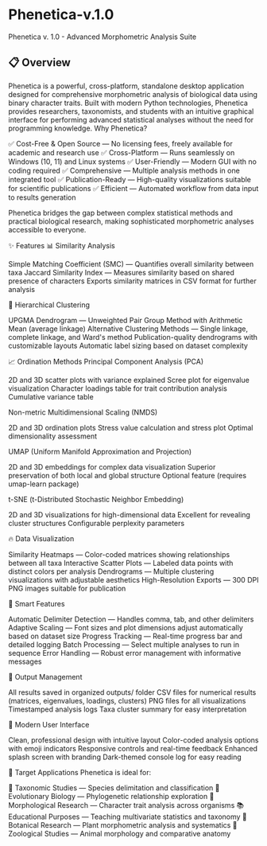 # **Phenetica-v.1.0**
Phenetica v. 1.0 - Advanced Morphometric Analysis Suite

## **📋 Overview** ##
Phenetica is a powerful, cross-platform, standalone desktop application designed for comprehensive morphometric analysis of biological data using binary character traits. Built with modern Python technologies, Phenetica provides researchers, taxonomists, and students with an intuitive graphical interface for performing advanced statistical analyses without the need for programming knowledge.
Why Phenetica?

✅ Cost-Free & Open Source — No licensing fees, freely available for academic and research use
✅ Cross-Platform — Runs seamlessly on Windows (10, 11) and Linux systems
✅ User-Friendly — Modern GUI with no coding required
✅ Comprehensive — Multiple analysis methods in one integrated tool
✅ Publication-Ready — High-quality visualizations suitable for scientific publications
✅ Efficient — Automated workflow from data input to results generation

Phenetica bridges the gap between complex statistical methods and practical biological research, making sophisticated morphometric analyses accessible to everyone.

✨ Features
📊 Similarity Analysis

Simple Matching Coefficient (SMC) — Quantifies overall similarity between taxa
Jaccard Similarity Index — Measures similarity based on shared presence of characters
Exports similarity matrices in CSV format for further analysis

🌳 Hierarchical Clustering

UPGMA Dendrogram — Unweighted Pair Group Method with Arithmetic Mean (average linkage)
Alternative Clustering Methods — Single linkage, complete linkage, and Ward's method
Publication-quality dendrograms with customizable layouts
Automatic label sizing based on dataset complexity

📈 Ordination Methods
Principal Component Analysis (PCA)

2D and 3D scatter plots with variance explained
Scree plot for eigenvalue visualization
Character loadings table for trait contribution analysis
Cumulative variance table

Non-metric Multidimensional Scaling (NMDS)

2D and 3D ordination plots
Stress value calculation and stress plot
Optimal dimensionality assessment

UMAP (Uniform Manifold Approximation and Projection)

2D and 3D embeddings for complex data visualization
Superior preservation of both local and global structure
Optional feature (requires umap-learn package)

t-SNE (t-Distributed Stochastic Neighbor Embedding)

2D and 3D visualizations for high-dimensional data
Excellent for revealing cluster structures
Configurable perplexity parameters

🔥 Data Visualization

Similarity Heatmaps — Color-coded matrices showing relationships between all taxa
Interactive Scatter Plots — Labeled data points with distinct colors per analysis
Dendrograms — Multiple clustering visualizations with adjustable aesthetics
High-Resolution Exports — 300 DPI PNG images suitable for publication

🎯 Smart Features

Automatic Delimiter Detection — Handles comma, tab, and other delimiters
Adaptive Scaling — Font sizes and plot dimensions adjust automatically based on dataset size
Progress Tracking — Real-time progress bar and detailed logging
Batch Processing — Select multiple analyses to run in sequence
Error Handling — Robust error management with informative messages

💾 Output Management

All results saved in organized outputs/ folder
CSV files for numerical results (matrices, eigenvalues, loadings, clusters)
PNG files for all visualizations
Timestamped analysis logs
Taxa cluster summary for easy interpretation

🎨 Modern User Interface

Clean, professional design with intuitive layout
Color-coded analysis options with emoji indicators
Responsive controls and real-time feedback
Enhanced splash screen with branding
Dark-themed console log for easy reading


🎯 Target Applications
Phenetica is ideal for:

🌱 Taxonomic Studies — Species delimitation and classification
🧬 Evolutionary Biology — Phylogenetic relationship exploration
🔬 Morphological Research — Character trait analysis across organisms
📚 Educational Purposes — Teaching multivariate statistics and taxonomy
🌿 Botanical Research — Plant morphometric analysis and systematics
🦋 Zoological Studies — Animal morphology and comparative anatomy
